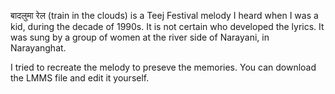 बादलुमा रेल (train in the clouds) is a Teej Festival melody I heard when I was a kid, during the decade of 1990s. It is not certain who developed the lyrics. It was sung by a group of women at the river side of Narayani, in Narayanghat.

I tried to recreate the melody to preseve the memories. You can download the LMMS file and edit it yourself.
